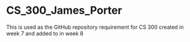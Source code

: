 # CS_300_James_Porter
This is used as the GitHub repository requirement for CS 300 created in week 7 and added to in week 8
